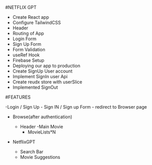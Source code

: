 #NETFLIX GPT

- Create React app
- Configure TailwindCSS
- Header
- Routing of App
- Login Form
- Sign Up Form
- Form Validation
- useRef Hook
- Firebase Setup
- Deploying our app to production
- Create SignUp User account
- Implement SignIn user Api
- Create reudx store with userSlice
- Implemented SignOut


#FEATURES

-Login / Sign Up
    - Sign IN / Sign up Form
    - redirect to Browser page

- Browse(after authentication)    
    - Header
    -Main Movie
       - MovieLists*N

- NetflixGPT
    - Search Bar
    - Movie Suggestions
